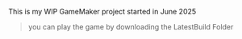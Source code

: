 This is my WIP GameMaker project started in June 2025
> you can play the game by downloading the LatestBuild Folder
